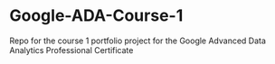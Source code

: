 # Google-ADA-Course-1
Repo for the course 1 portfolio project for the Google Advanced Data Analytics Professional Certificate

